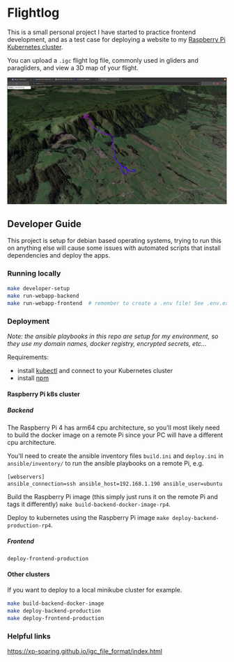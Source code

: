 # Flightlog

This is a small personal project I have started to practice frontend development, and as a test case for deploying a website to my [Raspberry Pi Kubernetes cluster](https://github.com/millarcalder/k3s_rp4_cluster).

You can upload a `.igc` flight log file, commonly used in gliders and paragliders, and view a 3D map of your flight.

![Screenshot](screenshot.png)

## Developer Guide

This project is setup for debian based operating systems, trying to run this on anything else will cause some issues with automated scripts that install dependencies and deploy the apps.

### Running locally

```bash
make developer-setup
make run-webapp-backend
make run-webapp-frontend  # remember to create a .env file! See .env.example for a template
```

### Deployment

*Note: the ansible playbooks in this repo are setup for my environment, so they use my domain names, docker registry, encrypted secrets, etc...*

Requirements:
  - install [kubectl](https://kubernetes.io/docs/reference/kubectl/kubectl/) and connect to your Kubernetes cluster
  - install [npm](https://www.npmjs.com/)

#### Raspberry Pi k8s cluster

##### Backend

The Raspberry Pi 4 has arm64 cpu architecture, so you'll most likely need to build the docker image on a remote Pi since your PC will have a different cpu architecture.

You'll need to create the ansible inventory files `build.ini` and `deploy.ini` in `ansible/inventory/` to run the ansible playbooks on a remote Pi, e.g.

```
[webservers]
ansible_connection=ssh ansible_host=192.168.1.190 ansible_user=ubuntu
```

Build the Raspberry Pi image (this simply just runs it on the remote Pi and tags it differently) `make build-backend-docker-image-rp4`.

Deploy to kubernetes using the Raspberry Pi image `make deploy-backend-production-rp4`.

##### Frontend

```bash
deploy-frontend-production
```

#### Other clusters

If you want to deploy to a local minikube cluster for example.

```bash
make build-backend-docker-image
make deploy-backend-production
make deploy-frontend-production
```

### Helpful links

https://xp-soaring.github.io/igc_file_format/index.html
